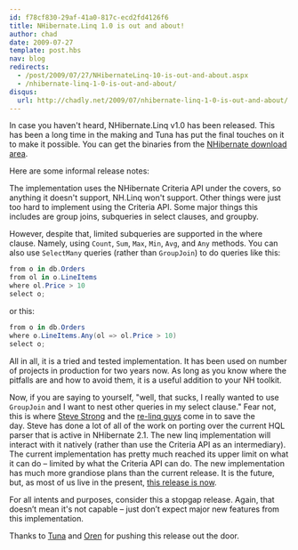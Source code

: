 ```yaml
---
id: f78cf830-29af-41a0-817c-ecd2fd4126f6
title: NHibernate.Linq 1.0 is out and about!
author: chad
date: 2009-07-27
template: post.hbs
nav: blog
redirects:
  - /post/2009/07/27/NHibernateLinq-10-is-out-and-about.aspx
  - /nhibernate-linq-1-0-is-out-and-about/
disqus: 
  url: http://chadly.net/2009/07/nhibernate-linq-1-0-is-out-and-about/
---
```


In case you haven't heard, NHibernate.Linq v1.0 has been released. This has been a long time in the making and Tuna has put the final touches on it to make it possible. You can get the binaries from the [NHibernate download area](http://sourceforge.net/projects/nhibernate/files/).

Here are some informal release notes:

The implementation uses the NHibernate Criteria API under the covers, so anything it doesn't support, NH.Linq won't support. Other things were just too hard to implement using the Criteria API. Some major things this includes are group joins, subqueries in select clauses, and groupby.

However, despite that, limited subqueries are supported in the where clause. Namely, using `Count`, `Sum`, `Max`, `Min`, `Avg`, and `Any` methods. You can also use `SelectMany` queries (rather than `GroupJoin`) to do queries like this:

```cs
from o in db.Orders
from ol in o.LineItems
where ol.Price > 10
select o;
```

or this:

```cs
from o in db.Orders
where o.LineItems.Any(ol => ol.Price > 10)
select o;
```

All in all, it is a tried and tested implementation. It has been used on number of projects in production for two years now. As long as you know where the pitfalls are and how to avoid them, it is a useful addition to your NH toolkit.

Now, if you are saying to yourself, "well, that sucks, I really wanted to use `GroupJoin` and I want to nest other queries in my select clause." Fear not, this is where [Steve Strong](http://blogs.imeta.co.uk/sstrong/archive/2009/06/11/708.aspx) and the [re-linq guys](http://www.re-motion.org/) come in to save the day. Steve has done <span class="correction">a lot of</span> all of the work on porting over the current HQL parser that is active in NHibernate 2.1. The new linq implementation will interact with it natively (rather than use the Criteria API as an intermediary). The current implementation has pretty much reached its upper limit on what it can do – limited by what the Criteria API can do. The new implementation has much more grandiose plans than the current release. It is the future, but, as most of us live in the present, [this release is now](http://sourceforge.net/projects/nhibernate/files/NHibernate/2.1.0.GA/NHibernate.Linq-1.0.0.GA-bin.zip/download).

For all intents and purposes, consider this a stopgap release. Again, that doesn’t mean it's not capable – just don’t expect major new features from this implementation.

Thanks to [Tuna](http://tunatoksoz.com/) and [Oren](http://ayende.com/) for pushing this release out the door.